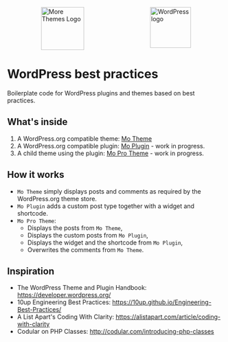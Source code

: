 <div style="width:100%;display:flex;justify-content:space-around;alig-items:center;">
<img align="right" src="https://morethemes.baby/wp-content/uploads/2018/02/morethemesbaby-logo-transparent.png" title="More Themes Logo" width="100" height="100">
<img align="right" src="https://s.w.org/style/images/about/WordPress-logotype-simplified.png" title="WordPress logo" width="95" height="95">
</div>

# WordPress best practices

Boilerplate code for WordPress plugins and themes based on best practices.

## What's inside

1. A WordPress.org compatible theme: [Mo Theme](wp-content/themes/mo-theme)
2. A WordPress.org compatible plugin: [Mo Plugin](wp-content/plugins/mo-plugin) - work in progress.
3. A child theme using the plugin: [Mo Pro Theme](wp-content/themes/mo-pro-theme) - work in progress.

## How it works

* `Mo Theme` simply displays posts and comments as required by the WordPress.org theme store.
* `Mo Plugin` adds a custom post type together with a widget and shortcode.
* `Mo Pro Theme`: 
	* Displays the posts from `Mo Theme`, 
	* Displays the custom posts from `Mo Plugin`, 
	* Displays the widget and the shortcode from `Mo Plugin`, 
	* Overwrites the comments from `Mo Theme`.

## Inspiration

* The WordPress Theme and Plugin Handbook: https://developer.wordpress.org/
* 10up Engineering Best Practices: https://10up.github.io/Engineering-Best-Practices/
* A List Apart's Coding With Clarity: https://alistapart.com/article/coding-with-clarity
* Codular on PHP Classes: http://codular.com/introducing-php-classes
